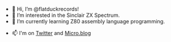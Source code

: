 - 👋 Hi, I’m @flatduckrecords!
- 👀 I’m interested in the Sinclair ZX Spectrum.
- 🌱 I’m currently learning Z80 assembly language programming.
<!-- - 💞️ I’m looking to collaborate on ... -->
- 📫 I'm on [Twitter](https://twitter.com/noisetank) and [Micro.blog](beep.robertmorrison.me/)

<!---
flatduckrecords/flatduckrecords is a ✨ special ✨ repository because its `README.md` (this file) appears on your GitHub profile.
You can click the Preview link to take a look at your changes.
--->
